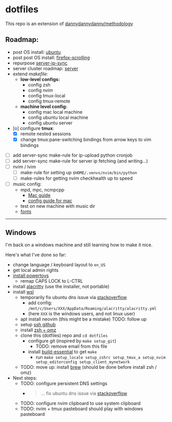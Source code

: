 # dotfiles

This repo is an extension of [dannydannydanny/methodology](https://github.com/DannyDannyDanny/methodology/)

## Roadmap:

* post OS install: [ubuntu](ubuntu.md)
* post post OS install: [firefox-scrolling](firefox-scrolling.md)
* repurpose [server-ip-sync](server-ip-sync.md)
* server cluster roadmap: [server](server.md)
* extend *makefile*:
  * **low-level configs:**
    * config zsh
    * config nvim
    * config tmux-local
    * config tmux-remote
  * **machine level config:**
    * config mac local machine
    * config ubuntu local machine
    * config ubuntu server
* [o] configure **tmux**:
  * [X] remote nested sessions
  * [X] change tmux:pane-switching bindings from arrow keys to vim bindings
* [ ] add server-sync make-rule for ip-upload python cronjob
* [ ] add server-sync make-rule for server ip fetching (and writing...)
* [ ] nvim / lvim
  * [ ] make-rule for setting up `$HOME/.venvs/nvim/bin/python`
  * [ ] make-rules for getting nvim checkhealth up to speed
* [ ] music config:
  * mpd, mpc, ncmpcpp
    * [Mac guide](https://killtheyak.com/install-mpd-mpc-ncmpcpp/)
    * [config guide for mac](https://computingforgeeks.com/install-configure-mpd-ncmpcpp-macos/)
  * test on new machine with music dir
  * [fonts](https://www.programmingfonts.org/)

***

## Windows

I'm back on a windows machine and still learning how to make it nice.

Here's what I've done so far:

* change language / keyboard layout to `en_US`
* get local admin rights
* [install powertoys](https://docs.microsoft.com/en-us/windows/powertoys/install#install-with-windows-executable-file-via-github)
  * remap CAPS LOCK to L-CTRL
* install [alacritty](https://alacritty.org/) (use the installer, not portable)
* install [wsl](https://docs.microsoft.com/en-us/windows/wsl/install#install-wsl-command)
  * temporarily fix ubuntu dns issue via [stackoverflow](https://askubuntu.com/a/91596/882709)
    * add config: `/mnt/c/Users/XXX/AppData/Roaming/alacritty/alacritty.yml`
    * (here `XXX` is the windows users, and not linux user)
  * apt install neovim (this might be a mistake) TODO: follow up
  * setup [ssh github](ubuntu.md#setup-ssh-key-for-github)
  * install [zsh + omz](ubuntu.md#apt-package)
  * clone this (dotfiles) repo and `cd dotfiles`
    * configure git (inspired by `make setup_git`)
      * TODO: remove email from this file
    * install [build-essential](https://askubuntu.com/a/753113/882709) to get `make`
      * run `make setup_locale setup_zshrc setup_tmux_a setup_nvim setup_editorconfig setup_client_mynetwork`
  * TODO: move up: install [brew](ubuntu#brew) (should be done before install zsh / omz)
* Next steps:
  * TODO: configure persistent DNS settings
    * > ... fix ubuntu dns issue via [stackoverflow](https://askubuntu.com/a/91596/882709)
  * TODO: configure nvim clipboard to use system clipboard
  * TODO: nvim + tmux pasteboard should play with windows pasteboard
